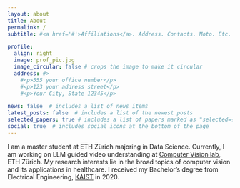 ```yaml
---
layout: about
title: About
permalink: /
subtitle: #<a href='#'>Affiliations</a>. Address. Contacts. Moto. Etc.

profile:
  align: right
  image: prof_pic.jpg
  image_circular: false # crops the image to make it circular
  address: #>
    #<p>555 your office number</p>
    #<p>123 your address street</p>
    #<p>Your City, State 12345</p>

news: false  # includes a list of news items
latest_posts: false  # includes a list of the newest posts
selected_papers: true # includes a list of papers marked as "selected={true}"
social: true  # includes social icons at the bottom of the page
---
```


I am a master student at ETH Zürich majoring in Data Science. Currently, I am working on LLM guided video understanding at [Computer Vision lab](https://vision.ee.ethz.ch/), ETH Zürich. My research interests lie in the broad topics of computer vision and its applications in healthcare. I received my Bachelor’s degree from Electrical Engineering, [KAIST](https://www.kaist.ac.kr/en/) in 2020.
